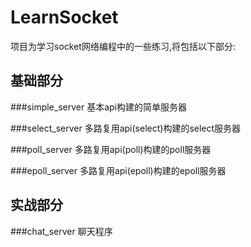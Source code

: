 LearnSocket
==========

项目为学习socket网络编程中的一些练习,将包括以下部分:

基础部分
----------

###simple_server
基本api构建的简单服务器

###select_server
多路复用api(select)构建的select服务器

###poll_server
多路复用api(poll)构建的poll服务器

###epoll_server
多路复用api(epoll)构建的epoll服务器

实战部分
----------

###chat_server
聊天程序

